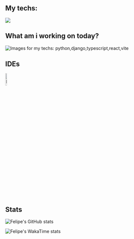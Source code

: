 ## My techs: 
<div>
    <img src="https://skillicons.dev/icons?i=html,css,bootstrap,typescript,jest,python,django,react,vite,postman" /><br>
</div>
          

## What am i working on today?
<div style="display: flex; align-items:center">
<img src="https://skillicons.dev/icons?i=python,django,typescript,react,vite" alt="Images for my techs: python,django,typescript,react,vite" />
</div>

   
## IDEs

<div>
    <img src="https://skillicons.dev/icons?i=vscode,pycharm" width="10%" alt="Images for my ide's" />
</div>

## Stats
<div>
    
![Felipe's GitHub stats](https://github-readme-stats.vercel.app/api?username=fandredev&show_icons=true&theme=radical)
    
![Felipe's WakaTime stats](https://github-readme-stats.vercel.app/api/wakatime?username=thistate)

</div>
